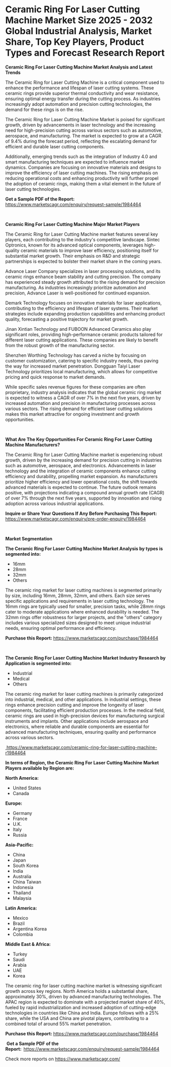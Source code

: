 <p><h1>Ceramic Ring For Laser Cutting Machine Market Size 2025 - 2032 Global Industrial Analysis, Market Share, Top Key Players, Product Types and Forecast Research Report</h1></p><p><strong>Ceramic Ring For Laser Cutting Machine Market Analysis and Latest Trends</strong></p>
<p><p>The Ceramic Ring for Laser Cutting Machine is a critical component used to enhance the performance and lifespan of laser cutting systems. These ceramic rings provide superior thermal conductivity and wear resistance, ensuring optimal energy transfer during the cutting process. As industries increasingly adopt automation and precision cutting technologies, the demand for these rings is on the rise.</p><p>The Ceramic Ring for Laser Cutting Machine Market is poised for significant growth, driven by advancements in laser technology and the increasing need for high-precision cutting across various sectors such as automotive, aerospace, and manufacturing. The market is expected to grow at a CAGR of 9.4% during the forecast period, reflecting the escalating demand for efficient and durable laser cutting components.</p><p>Additionally, emerging trends such as the integration of Industry 4.0 and smart manufacturing techniques are expected to influence market dynamics. Companies are focusing on innovative materials and designs to improve the efficiency of laser cutting machines. The rising emphasis on reducing operational costs and enhancing productivity will further propel the adoption of ceramic rings, making them a vital element in the future of laser cutting technologies.</p></p>
<p><strong>Get a Sample PDF of the Report:&nbsp;</strong> <a href="https://www.marketscagr.com/enquiry/request-sample/1984464?utm_campaign=2239&utm_medium=2&utm_source=Github&utm_content=ia&utm_term=06022025&utm_id=ceramic-ring-for-laser-cutting-machine">https://www.marketscagr.com/enquiry/request-sample/1984464</a></p>
<p>&nbsp;</p>
<p><strong>Ceramic Ring For Laser Cutting Machine Major Market Players</strong></p>
<p><p>The Ceramic Ring for Laser Cutting Machine market features several key players, each contributing to the industry's competitive landscape. Sintec Optronics, known for its advanced optical components, leverages high-quality ceramic materials to improve laser efficiency, positioning itself for substantial market growth. Their emphasis on R&D and strategic partnerships is expected to bolster their market share in the coming years.</p><p>Advance Laser Company specializes in laser processing solutions, and its ceramic rings enhance beam stability and cutting precision. The company has experienced steady growth attributed to the rising demand for precision manufacturing. As industries increasingly prioritize automation and precision, Advance Laser is well-positioned for continued expansion.</p><p>Demark Technology focuses on innovative materials for laser applications, contributing to the efficiency and lifespan of laser systems. Their market strategies include expanding production capabilities and enhancing product quality, forecasting a positive trajectory for market growth.</p><p>Jinan Xintian Technology and FUBOON Advanced Ceramics also play significant roles, providing high-performance ceramic products tailored for different laser cutting applications. These companies are likely to benefit from the robust growth of the manufacturing sector.</p><p>Shenzhen Worthing Technology has carved a niche by focusing on customer customization, catering to specific industry needs, thus paving the way for increased market penetration. Dongguan Taiyi Laser Technology prioritizes local manufacturing, which allows for competitive pricing and quick response to market demands.</p><p>While specific sales revenue figures for these companies are often proprietary, industry analysis indicates that the global ceramic ring market is expected to witness a CAGR of over 7% in the next five years, driven by increased automation and precision in manufacturing processes across various sectors. The rising demand for efficient laser cutting solutions makes this market attractive for ongoing investment and growth opportunities.</p></p>
<p>&nbsp;</p>
<p><strong>What Are The Key Opportunities For Ceramic Ring For Laser Cutting Machine Manufacturers?</strong></p>
<p><p>The Ceramic Ring for Laser Cutting Machine market is experiencing robust growth, driven by the increasing demand for precision cutting in industries such as automotive, aerospace, and electronics. Advancements in laser technology and the integration of ceramic components enhance cutting efficiency and durability, propelling market expansion. As manufacturers prioritize higher efficiency and lower operational costs, the shift towards advanced materials is expected to continue. The future outlook remains positive, with projections indicating a compound annual growth rate (CAGR) of over 7% through the next five years, supported by innovation and rising adoption across various industrial applications.</p></p>
<p><strong>Inquire or Share Your Questions If Any Before Purchasing This Report:</strong> <a href="https://www.marketscagr.com/enquiry/pre-order-enquiry/1984464?utm_campaign=2239&utm_medium=2&utm_source=Github&utm_content=ia&utm_term=06022025&utm_id=ceramic-ring-for-laser-cutting-machine">https://www.marketscagr.com/enquiry/pre-order-enquiry/1984464</a></p>
<p>&nbsp;</p>
<p><strong>Market Segmentation</strong></p>
<p><strong>The Ceramic Ring For Laser Cutting Machine Market Analysis by types is segmented into:</strong></p>
<p><ul><li>16mm</li><li>28mm</li><li>32mm</li><li>Others</li></ul></p>
<p><p>The ceramic ring market for laser cutting machines is segmented primarily by size, including 16mm, 28mm, 32mm, and others. Each size serves specific applications and requirements in laser cutting technology. The 16mm rings are typically used for smaller, precision tasks, while 28mm rings cater to moderate applications where enhanced durability is needed. The 32mm rings offer robustness for larger projects, and the "others" category includes various specialized sizes designed to meet unique industrial needs, ensuring optimal performance and efficiency.</p></p>
<p><strong>Purchase this Report:&nbsp;</strong><a href="https://www.marketscagr.com/purchase/1984464?utm_campaign=2239&utm_medium=2&utm_source=Github&utm_content=ia&utm_term=06022025&utm_id=ceramic-ring-for-laser-cutting-machine">https://www.marketscagr.com/purchase/1984464</a></p>
<p>&nbsp;</p>
<p><strong>The Ceramic Ring For Laser Cutting Machine Market Industry Research by Application is segmented into:</strong></p>
<p><ul><li>Industrial</li><li>Medical</li><li>Others</li></ul></p>
<p><p>The ceramic ring market for laser cutting machines is primarily categorized into industrial, medical, and other applications. In industrial settings, these rings enhance precision cutting and improve the longevity of laser components, facilitating efficient production processes. In the medical field, ceramic rings are used in high-precision devices for manufacturing surgical instruments and implants. Other applications include aerospace and electronics, where reliable and durable components are essential for advanced manufacturing techniques, ensuring quality and performance across various sectors.</p></p>
<p><a href="https://www.marketscagr.com/ceramic-ring-for-laser-cutting-machine-r1984464?utm_campaign=2239&utm_medium=2&utm_source=Github&utm_content=ia&utm_term=06022025&utm_id=ceramic-ring-for-laser-cutting-machine">&nbsp;https://www.marketscagr.com/ceramic-ring-for-laser-cutting-machine-r1984464</a></p>
<p><strong>In terms of Region, the Ceramic Ring For Laser Cutting Machine Market Players available by Region are:</strong></p>
<p>
    <p> <strong> North America: </strong>
        <ul>
            <li>United States</li>
            <li>Canada</li>
        </ul>
        </p> 
    <p> <strong> Europe: </strong>
        <ul>
            <li>Germany</li>
            <li>France</li>
            <li>U.K.</li>
            <li>Italy</li>
            <li>Russia</li>
        </ul>
        </p> 
    <p> <strong> Asia-Pacific: </strong>
        <ul>
            <li>China</li>
            <li>Japan</li>
            <li>South Korea</li>
            <li>India</li>
            <li>Australia</li>
            <li>China Taiwan</li>
            <li>Indonesia</li>
            <li>Thailand</li>
            <li>Malaysia</li>
        </ul>
        </p> 
    <p> <strong> Latin America: </strong>
        <ul>
            <li>Mexico</li>
            <li>Brazil</li>
            <li>Argentina Korea</li>
            <li>Colombia</li>
        </ul>
        </p> 
    <p> <strong> Middle East & Africa: </strong>
        <ul>
            <li>Turkey</li>
            <li>Saudi</li>
            <li>Arabia</li>
            <li>UAE</li>
            <li>Korea</li>
        </ul>
    </p>
    </p>
<p><p>The ceramic ring for laser cutting machine market is witnessing significant growth across key regions. North America holds a substantial share, approximately 30%, driven by advanced manufacturing technologies. The APAC region is expected to dominate with a projected market share of 40%, fueled by rapid industrialization and increased adoption of cutting-edge technologies in countries like China and India. Europe follows with a 25% share, while the USA and China are pivotal players, contributing to a combined total of around 55% market penetration.</p></p>
<p><strong>Purchase this Report: </strong><a href="https://www.marketscagr.com/purchase/1984464?utm_campaign=2239&utm_medium=2&utm_source=Github&utm_content=ia&utm_term=06022025&utm_id=ceramic-ring-for-laser-cutting-machine">https://www.marketscagr.com/purchase/1984464</a></p>
<p>&nbsp;<strong>Get a Sample PDF of the Report:&nbsp;&nbsp;</strong><a href="https://www.marketscagr.com/enquiry/request-sample/1984464?utm_campaign=2239&utm_medium=2&utm_source=Github&utm_content=ia&utm_term=06022025&utm_id=ceramic-ring-for-laser-cutting-machine">https://www.marketscagr.com/enquiry/request-sample/1984464</a></p>
<p><strong></strong></p>
<p>Check more reports on <a href="https://www.marketscagr.com/?utm_campaign=2239&utm_medium=2&utm_source=Github&utm_content=ia&utm_term=06022025&utm_id=ceramic-ring-for-laser-cutting-machine">https://www.marketscagr.com/</a></p>